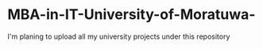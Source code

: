 # MBA-in-IT-University-of-Moratuwa-
I'm planing to upload all my university projects under this repository
